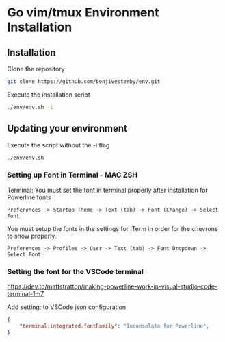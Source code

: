 # Go vim/tmux Environment Installation

## Installation

Clone the repository

```bash
git clone https://github.com/benjivesterby/env.git
```

Execute the installation script

```bash
./env/env.sh -i
```

## Updating your environment

Execute the script without the -i flag

```bash
./env/env.sh
```

### Setting up Font in Terminal - MAC ZSH

Terminal: You must set the font in terminal properly after installation for Powerline fonts

`Preferences -> Startup Theme -> Text (tab) -> Font (Change) -> Select Font`

You must setup the fonts in the settings for ITerm in order for the chevrons to show properly.

`Preferences -> Profiles -> User -> Text (tab) -> Font Dropdown -> Select Font`

### Setting the font for the VSCode terminal

https://dev.to/mattstratton/making-powerline-work-in-visual-studio-code-terminal-1m7

Add setting: to VSCode json configuration

```json
{
    "terminal.integrated.fontFamily": "Inconsolata for Powerline",
}
```
